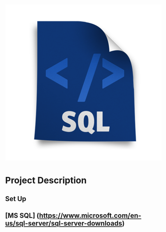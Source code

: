 # <p align="center"> ![alt text](https://github.com/Dimitrov-S-Dev-Python/Sales_Analysis_PBI/blob/master/sql.png) <p>
# Project Description
## Set Up
[MS SQL] (https://www.microsoft.com/en-us/sql-server/sql-server-downloads)
---
